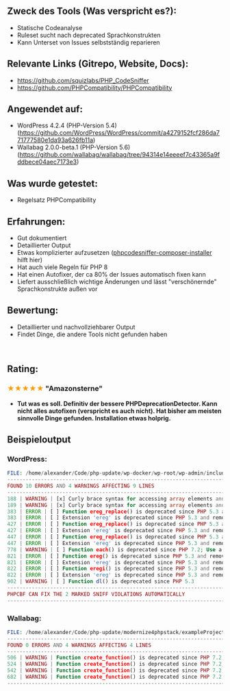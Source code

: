 <h2>Zweck des Tools (Was verspricht es?):</h2>
<ul>
  <li>Statische Codeanalyse</li>
  <li>Ruleset sucht nach deprecated Sprachkonstrukten</li>
  <li>Kann Unterset von Issues selbstständig reparieren</li>
</ul>
<h2>Relevante Links (Gitrepo, Website, Docs):</h2>
<ul>
  <li>
    <a href="https://github.com/squizlabs/PHP_CodeSniffer">https://github.com/squizlabs/PHP_CodeSniffer</a>
  </li>
  <li>
    <a href="https://github.com/PHPCompatibility/PHPCompatibility">https://github.com/PHPCompatibility/PHPCompatibility</a>
  </li>
</ul>
<h2>Angewendet auf:</h2>
<ul>
  <li>WordPress 4.2.4 (PHP-Version 5.4) (<a href="https://github.com/WordPress/WordPress/commit/a4279152fcf286da771777580e1da93a626fb11a">https://github.com/WordPress/WordPress/commit/a4279152fcf286da771777580e1da93a626fb11a</a>)</li>
  <li>
    <span>Wallabag 2.0.0-beta.1 (PHP-Version 5.6) (<a href="https://github.com/wallabag/wallabag/tree/94314e14eeeef7c43365a9fddbece04aec7173e3">https://github.com/wallabag/wallabag/tree/94314e14eeeef7c43365a9fddbece04aec7173e3</a>)</span>
  </li>
</ul>
<h2>Was wurde getestet:</h2>
<ul>
  <li>Regelsatz PHPCompatibility</li>
</ul>
<h2>Erfahrungen:</h2>
<ul>
  <li>Gut dokumentiert</li>
  <li>Detaillierter Output</li>
  <li>Etwas komplizierter aufzusetzen (<a href="https://github.com/Dealerdirect/phpcodesniffer-composer-installer">phpcodesniffer-composer-installer</a> hilft hier)</li>
  <li>Hat auch viele Regeln für PHP 8</li>
  <li>Hat einen Autofixer, der ca 80% der Issues automatisch fixen kann</li>
  <li>Liefert ausschließlich wichtige Änderungen und lässt "verschönernde" Sprachkonstrukte außen vor</li>
</ul>
<h2>Bewertung:</h2>
<ul>
  <li>Detaillierter und nachvollziehbarer Output</li>
  <li>Findet Dinge, die andere Tools nicht gefunden haben</li>
</ul>
<p>
  <br/>
</p>
<h2>Rating:</h2>
<h3>
  <strong> <span style="color: rgb(255,153,0);">★★★★★</span> "Amazonsterne"<br/>
  </strong>
</h3>
<ul>
  <li>
    <strong>Tut was es soll. Definitiv der bessere PHPDeprecationDetector. Kann nicht alles autofixen (verspricht es auch nicht). Hat bisher am meisten sinnvolle Dinge gefunden. Installation etwas holprig.</strong>
  </li>
</ul>
<h2>
  <ac:inline-comment-marker ac:ref="7e7c74f3-e803-4ee8-9984-f557794ddbb2">Beispieloutput</ac:inline-comment-marker>
</h2>
<h3>WordPress:</h3>

```php
FILE: /home/alexander/Code/php-update/wp-docker/wp-root/wp-admin/includes/class-ftp.php
----------------------------------------------------------------------------------------------------------------------------------------------
FOUND 10 ERRORS AND 4 WARNINGS AFFECTING 9 LINES
----------------------------------------------------------------------------------------------------------------------------------------------
188 | WARNING | [x] Curly brace syntax for accessing array elements and string offsets has been deprecated in PHP 7.4. Found: $lucifer[0]{0}
189 | WARNING | [x] Curly brace syntax for accessing array elements and string offsets has been deprecated in PHP 7.4. Found: $lucifer[0]{0}
383 | ERROR | [ ] Function ereg_replace() is deprecated since PHP 5.3 and removed since PHP 7.0; Use preg_replace() instead
383 | ERROR | [ ] Extension 'ereg' is deprecated since PHP 5.3 and removed since PHP 7.0; Use pcre instead
427 | ERROR | [ ] Function ereg_replace() is deprecated since PHP 5.3 and removed since PHP 7.0; Use preg_replace() instead
427 | ERROR | [ ] Extension 'ereg' is deprecated since PHP 5.3 and removed since PHP 7.0; Use pcre instead
447 | ERROR | [ ] Function ereg_replace() is deprecated since PHP 5.3 and removed since PHP 7.0; Use preg_replace() instead
447 | ERROR | [ ] Extension 'ereg' is deprecated since PHP 5.3 and removed since PHP 7.0; Use pcre instead
778 | WARNING | [ ] Function each() is deprecated since PHP 7.2; Use a foreach loop instead
821 | ERROR | [ ] Function ereg() is deprecated since PHP 5.3 and removed since PHP 7.0; Use preg_match() instead
821 | ERROR | [ ] Extension 'ereg' is deprecated since PHP 5.3 and removed since PHP 7.0; Use pcre instead
822 | ERROR | [ ] Function eregi() is deprecated since PHP 5.3 and removed since PHP 7.0; Use preg_match() instead
822 | ERROR | [ ] Extension 'ereg' is deprecated since PHP 5.3 and removed since PHP 7.0; Use pcre instead
902 | WARNING | [ ] Function dl() is deprecated since PHP 5.3
----------------------------------------------------------------------------------------------------------------------------------------------
PHPCBF CAN FIX THE 2 MARKED SNIFF VIOLATIONS AUTOMATICALLY
----------------------------------------------------------------------------------------------------------------------------------------------

```
<h3 class="auto-cursor-target">Wallabag:</h3>

```php
FILE: /home/alexander/Code/php-update/modernize4phpstack/exampleProject/wallabag/var/SymfonyRequirements.php
------------------------------------------------------------------------------------------------------------
FOUND 0 ERRORS AND 4 WARNINGS AFFECTING 4 LINES
------------------------------------------------------------------------------------------------------------
506 | WARNING | Function create_function() is deprecated since PHP 7.2; Use an anonymous function instead
524 | WARNING | Function create_function() is deprecated since PHP 7.2; Use an anonymous function instead
542 | WARNING | Function create_function() is deprecated since PHP 7.2; Use an anonymous function instead
682 | WARNING | Function create_function() is deprecated since PHP 7.2; Use an anonymous function instead
------------------------------------------------------------------------------------------------------------

```
